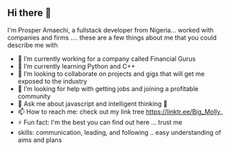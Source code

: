 ## Hi there 👋
 I'm Prosper Amaechi, a fullstack developer  from Nigeria... 
 worked with companies and firms ....  these are a few things about me that you could describe me with 



- 🔭 I’m currently working for a company called Financial Gurus 
- 🌱 I’m currently learning  Python and C++
- 👯 I’m looking to collaborate on  projects and gigs that will get me exposed to the industry
- 🤔 I’m looking for help with getting jobs and joining a profitable  community 
- 💬 Ask me about javascript  and intelligent thinking 💭 
- 📫 How to reach me:  check out my link tree https://linktr.ee/Big_Molly_
- ⚡ Fun fact:  I'm the best you can find out here ... trust me
-  skills: communication, leading, and following .. easy understanding of aims and plans

